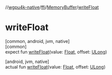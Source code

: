 //[wgpu4k-native](../../../index.md)/[ffi](../index.md)/[MemoryBuffer](index.md)/[writeFloat](write-float.md)

# writeFloat

[common, android, jvm, native]\
[common]\
expect fun [writeFloat](write-float.md)(value: [Float](https://kotlinlang.org/api/core/kotlin-stdlib/kotlin/-float/index.html), offset: [ULong](https://kotlinlang.org/api/core/kotlin-stdlib/kotlin/-u-long/index.html))

[android, jvm, native]\
actual fun [writeFloat](write-float.md)(value: [Float](https://kotlinlang.org/api/core/kotlin-stdlib/kotlin/-float/index.html), offset: [ULong](https://kotlinlang.org/api/core/kotlin-stdlib/kotlin/-u-long/index.html))